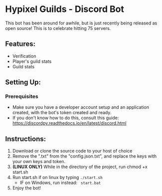 # Hypixel Guilds - Discord Bot
This bot has been around for awhile, but is just recently being released as open source! This is to celebrate hitting 75 servers.
## Features:
- Verification
- Player's guild stats
- Guild stats
## Setting Up:
### Prerequisites
- Make sure you have a developer account setup and an application created, with the bot's token created and ready.
- If you don't know how to do this, consult this guide: https://discordpy.readthedocs.io/en/latest/discord.html

## Instructions:

1. Download or clone the source code to your host of choice
2. Remove the ".txt" from the "config.json.txt", and replace the keys with your own keys and token.
3. **(LINUX ONLY)** While in the directory of the project, run 
    chmod +x start.sh
5. Run start.sh if on linux by typing ```
        ./start.sh ```
    - IF on Windows, run instead: ```
        start.bat```
6. Enjoy the bot!      

